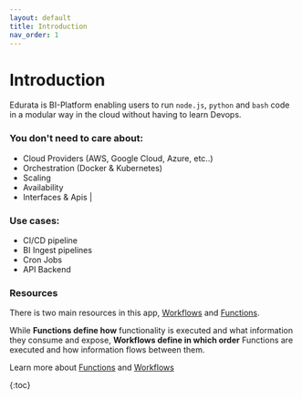 ```yaml
---
layout: default
title: Introduction
nav_order: 1
---
```


# Introduction

Edurata is BI-Platform enabling users to run `node.js`, `python` and `bash` code in a modular way in the cloud without having to learn Devops.

### You don't need to care about:

- Cloud Providers (AWS, Google Cloud, Azure, etc..)
- Orchestration (Docker & Kubernetes)
- Scaling
- Availability
- Interfaces & Apis
  |

### Use cases:

- CI/CD pipeline
- BI Ingest pipelines
- Cron Jobs
- API Backend

### Resources

There is two main resources in this app, [Workflows](https://docs.edurata.com/pages/workflows.html) and [Functions](https://docs.edurata.com/pages/workflows.html).

While **Functions define how** functionality is executed and what information they consume and expose, **Workflows define in which order** Functions are executed and how information flows between them.

Learn more about [Functions](pages/functions/index.md) and
[Workflows](pages/workflows/index.md)

{:toc}
